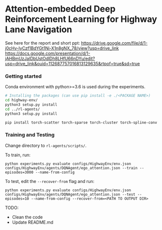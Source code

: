 # Attention-embedded Deep Reinforcement Learning for Highway Lane Navigation

See here for the report and short ppt:
https://drive.google.com/file/d/1-j0cHv-IyCzf1BdYGt1Ni-X1n8gNX_78/view?usp=drive_link
https://docs.google.com/presentation/d/1-jAHBmUzJaIDbUstOdlDh8LHfU66nDYu/edit?usp=drive_link&ouid=112687757016813129635&rtpof=true&sd=true

### Getting started
Conda environment with python>=3.6 is used during the experiments.
```sh
# Installing the packages (can use pip install -e ./<PACKAGE NAME>)
cd highway-env/
python3 setup.py install
cd ../rl-agents/
python3 setup.py install

pip install torch-scatter torch-sparse torch-cluster torch-spline-conv torch-geometric

```


### Training and Testing
Change directory to `rl-agents/scripts/`. 

To train, run:

```
python experiments.py evaluate configs/HighwayEnv/env.json configs/HighwayEnv/agents/DQNAgent/ego_attention.json --train --episodes=3000 --name-from-config
```

To test, edit the `--recover-from` flag and run:
```
python experiments.py evaluate configs/HighwayEnv/env.json configs/HighwayEnv/agents/DQNAgent/ego_attention.json --test --episodes=10 --name-from-config --recover-from=<PATH TO OUTPUT DIR>
```


TODO: 
- Clean the code
- Update README.md 